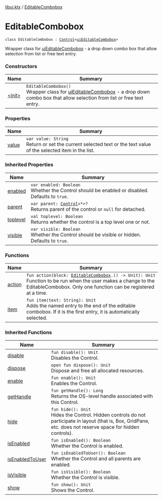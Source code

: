 [libui.ktx](../index.md) / [EditableCombobox](./index.md)

# EditableCombobox

`class EditableCombobox : `[`Control`](../-control/index.md)`<`[`uiEditableCombobox`](../../libui/ui-editable-combobox.md)`>`

Wrapper class for [uiEditableCombobox](../../libui/ui-editable-combobox.md) -
a drop down combo box that allow selection from list or free text entry.

### Constructors

| Name | Summary |
|---|---|
| [&lt;init&gt;](-init-.md) | `EditableCombobox()`<br>Wrapper class for [uiEditableCombobox](../../libui/ui-editable-combobox.md) - a drop down combo box that allow selection from list or free text entry. |

### Properties

| Name | Summary |
|---|---|
| [value](value.md) | `var value: String`<br>Return or set the current selected text or the text value of the selected item in the list. |

### Inherited Properties

| Name | Summary |
|---|---|
| [enabled](../-control/enabled.md) | `var enabled: Boolean`<br>Whether the Control should be enabled or disabled. Defaults to `true`. |
| [parent](../-control/parent.md) | `var parent: `[`Control`](../-control/index.md)`<*>?`<br>Returns parent of the control or `null` for detached. |
| [toplevel](../-control/toplevel.md) | `val toplevel: Boolean`<br>Returns whether the control is a top level one or not. |
| [visible](../-control/visible.md) | `var visible: Boolean`<br>Whether the Control should be visible or hidden. Defaults to `true`. |

### Functions

| Name | Summary |
|---|---|
| [action](action.md) | `fun action(block: `[`EditableCombobox`](./index.md)`.() -> Unit): Unit`<br>Function to be run when the user makes a change to the EditableCombobox. Only one function can be registered at a time. |
| [item](item.md) | `fun item(text: String): Unit`<br>Adds the named entry to the end of the editable combobox. If it is the first entry, it is automatically selected. |

### Inherited Functions

| Name | Summary |
|---|---|
| [disable](../-control/disable.md) | `fun disable(): Unit`<br>Disables the Control. |
| [dispose](../-control/dispose.md) | `open fun dispose(): Unit`<br>Dispose and free all allocated resources. |
| [enable](../-control/enable.md) | `fun enable(): Unit`<br>Enables the Control. |
| [getHandle](../-control/get-handle.md) | `fun getHandle(): Long`<br>Returns the OS-level handle associated with this Control. |
| [hide](../-control/hide.md) | `fun hide(): Unit`<br>Hides the Control. Hidden controls do not participate in layout (that is, Box, GridPane, etc. does not reserve space for hidden controls). |
| [isEnabled](../-control/is-enabled.md) | `fun isEnabled(): Boolean`<br>Whether the Control is enabled. |
| [isEnabledToUser](../-control/is-enabled-to-user.md) | `fun isEnabledToUser(): Boolean`<br>Whether the Control and all parents are enabled. |
| [isVisible](../-control/is-visible.md) | `fun isVisible(): Boolean`<br>Whether the Control is visible. |
| [show](../-control/show.md) | `fun show(): Unit`<br>Shows the Control. |
